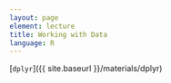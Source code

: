 ```yaml
---
layout: page
element: lecture
title: Working with Data
language: R
---
```


[`dplyr`]({{ site.baseurl }}/materials/dplyr)


